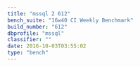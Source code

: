```yaml
---
title: "mssql 2 612"
bench_suite: "16w40 CI Weekly Benchmark"
build_number: "612"
dbprofile: "mssql"
classifier: ""
date: 2016-10-03T03:55:02
type: "bench"
---
```

